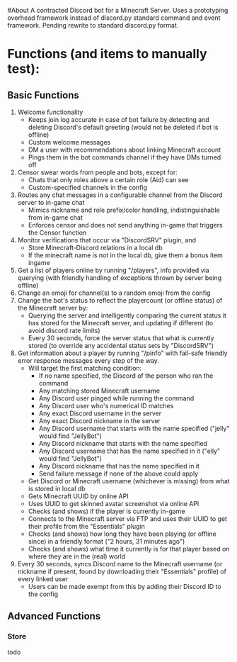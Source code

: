 #About
A contracted Discord bot for a Minecraft Server. Uses a prototyping overhead framework instead of discord.py standard command and event framework. Pending rewrite to standard discord.py format.


# Functions (and items to manually test):
## Basic Functions
1. Welcome functionality 
    - Keeps join log accurate in case of bot failure by detecting and deleting Discord's default greeting (would not be deleted if bot is offline)
    - Custom welcome messages
    - DM a user with recommendations about linking Minecraft account
    - Pings them in the bot commands channel if they have DMs turned off
2. Censor swear words from people and bots, except for:
    - Chats that only roles above a certain role (Aid) can see
    - Custom-specified channels in the config
3. Routes any chat messages in a configurable channel from the Discord server to in-game chat
    - Mimics nickname and role prefix/color handling, indistinguishable from in-game chat
    - Enforces censor and does not send anything in-game that triggers the Censor function
4. Monitor verifications that occur via "DiscordSRV" plugin, and
    - Store Minecraft-Discord relations in a local db
    - If the minecraft name is not in the local db, give them a bonus item ingame
5. Get a list of players online by running "/players", info provided via querying (with friendly handling of exceptions thrown by server being offline)
6. Change an emoji for channel(s) to a random emoji from the config
7. Change the bot's status to reflect the playercount (or offline status) of the Minecraft server by:
    - Querying the server and intelligently comparing the current status it has stored for the Minecraft server, and updating if different (to avoid discord rate limits)
    - Every 30 seconds, force the server status that what is currently stored (to override any accidental status sets by "DiscordSRV")
8. Get information about a player by running "/pinfo" with fail-safe friendly error response messages every step of the way.
    - Will target the first matching condition: 
        - If no name specified, the Discord of the person who ran the command
        - Any matching stored Minecraft username
        - Any Discord user pinged while running the command
        - Any Discord user who's numerical ID matches
        - Any exact Discord username in the server
        - Any exact Discord nickname in the server
        - Any Discord username that starts with the name specified ("jelly" would find "JellyBot")
        - Any Discord nickname that starts with the name specified
        - Any Discord username that has the name specified in it ("elly" would find "JellyBot")
        - Any Discord nickname that has the name specified in it
        - Send failure message if none of the above could apply
     - Get Discord or Minecraft username (whichever is missing) from what is stored in local db
     - Gets Minecraft UUID by online API
     - Uses UUID to get skinned avatar screenshot via online API
     - Checks (and shows) if the player is currently in-game
     - Connects to the Minecraft server via FTP and uses their UUID to get their profile from the "Essentials" plugin
     - Checks (and shows) how long they have been playing (or offline since) in a friendly format ("2 hours, 31 minutes ago")
     - Checks (and shows) what time it currently is for that player based on where they are in the (real) world
8. Every 30 seconds, syncs Discord name to the Minecraft username (or nickname if present, found by downloading their "Essentials" profile) of every linked user
    - Users can be made exempt from this by adding their Discord ID to the config
## Advanced Functions
### Store
  todo


